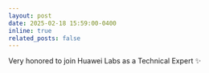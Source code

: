 ```yaml
---
layout: post
date: 2025-02-18 15:59:00-0400
inline: true
related_posts: false
---
```


Very honored to join Huawei Labs as a Technical Expert :sparkles: 
